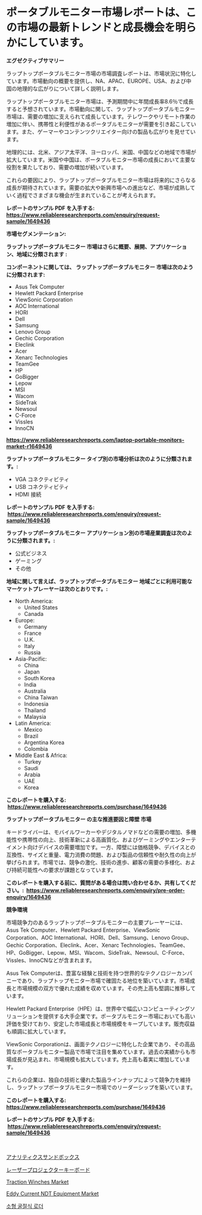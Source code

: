 <p><h1>ポータブルモニター市場レポートは、この市場の最新トレンドと成長機会を明らかにしています。</h1></p><p><strong>エグゼクティブサマリー</strong></p>
<p><p>ラップトップポータブルモニター市場の市場調査レポートは、市場状況に特化しています。市場動向の概要を提供し、NA、APAC、EUROPE、USA、および中国の地理的な広がりについて詳しく説明します。</p><p>ラップトップポータブルモニター市場は、予測期間中に年間成長率8.6％で成長すると予想されています。市場動向に関して、ラップトップポータブルモニター市場は、需要の増加に支えられて成長しています。テレワークやリモート作業の増加に伴い、携帯性と利便性があるポータブルモニターが需要を引き起こしています。また、ゲーマーやコンテンツクリエイター向けの製品も広がりを見せています。</p><p>地理的には、北米、アジア太平洋、ヨーロッパ、米国、中国などの地域で市場が拡大しています。米国や中国は、ポータブルモニター市場の成長において主要な役割を果たしており、需要の増加が続いています。</p><p>これらの要因により、ラップトップポータブルモニター市場は将来的にさらなる成長が期待されています。需要の拡大や新興市場への進出など、市場が成熟していく過程でさまざまな機会が生まれていることが考えられます。</p></p>
<p><strong>レポートのサンプル PDF を入手する: <a href="https://www.reliableresearchreports.com/enquiry/request-sample/1649436">https://www.reliableresearchreports.com/enquiry/request-sample/1649436</a></strong></p>
<p><strong>市場セグメンテーション:</strong></p>
<p><strong> ラップトップポータブルモニター 市場はさらに概要、展開、アプリケーション、地域に分類されます :</strong></p>
<p><strong>コンポーネントに関しては、 ラップトップポータブルモニター 市場は次のように分類されます: &nbsp;</strong></p>
<p><ul><li>Asus Tek Computer</li><li>Hewlett Packard Enterprise</li><li>ViewSonic Corporation</li><li>AOC International</li><li>HORI</li><li>Dell</li><li>Samsung</li><li>Lenovo Group</li><li>Gechic Corporation</li><li>Eleclink</li><li>Acer</li><li>Xenarc Technologies</li><li>TeamGee</li><li>HP</li><li>GoBigger</li><li>Lepow</li><li>MSI</li><li>Wacom</li><li>SideTrak</li><li>Newsoul</li><li>C-Force</li><li>Vissles</li><li>InnoCN</li></ul></p>
<p><strong><a href="https://www.reliableresearchreports.com/laptop-portable-monitors-market-r1649436">https://www.reliableresearchreports.com/laptop-portable-monitors-market-r1649436</a></strong></p>
<p><strong> ラップトップポータブルモニター タイプ別の市場分析は次のように分類されます。:</strong></p>
<p><ul><li>VGA コネクティビティ</li><li>USB コネクティビティ</li><li>HDMI 接続</li></ul></p>
<p><strong>レポートのサンプル PDF を入手する: &nbsp;<a href="https://www.reliableresearchreports.com/enquiry/request-sample/1649436">https://www.reliableresearchreports.com/enquiry/request-sample/1649436</a></strong></p>
<p><strong> ラップトップポータブルモニター アプリケーション別の市場産業調査は次のように分類されます。:</strong></p>
<p><ul><li>公式ビジネス</li><li>ゲーミング</li><li>その他</li></ul></p>
<p><strong>地域に関して言えば、ラップトップポータブルモニター 地域ごとに利用可能なマーケットプレーヤーは次のとおりです。:</strong></p>
<p><ul>
    <li>
        North America:
        <ul>
            <li>United States</li>
            <li>Canada</li>
        </ul>
    </li>
    <li>
        Europe:
        <ul>
            <li>Germany</li>
            <li>France</li>
            <li>U.K.</li>
            <li>Italy</li>
            <li>Russia</li>
        </ul>
    </li>
    <li>
        Asia-Pacific:
        <ul>
            <li>China</li>
            <li>Japan</li>
            <li>South Korea</li>
            <li>India</li>
            <li>Australia</li>
            <li>China Taiwan</li>
            <li>Indonesia</li>
            <li>Thailand</li>
            <li>Malaysia</li>
        </ul>
    </li>
    <li>
        Latin America:
        <ul>
            <li>Mexico</li>
            <li>Brazil</li>
            <li>Argentina Korea</li>
            <li>Colombia</li>
        </ul>
    </li>
    <li>
        Middle East & Africa:
        <ul>
            <li>Turkey</li>
            <li>Saudi</li>
            <li>Arabia</li>
            <li>UAE</li>
            <li>Korea</li>
        </ul>
    </li>
    </ul></p>
<p><strong>このレポートを購入する: &nbsp;<a href="https://www.reliableresearchreports.com/purchase/1649436">https://www.reliableresearchreports.com/purchase/1649436</a></strong></p>
<p><strong>ラップトップポータブルモニター の主な推進要因と障壁 市場</strong></p>
<p><p>キードライバーは、モバイルワーカーやデジタルノマドなどの需要の増加、多機能性や携帯性の向上、技術革新による高画質化、およびゲーミングやエンターテイメント向けデバイスの需要増加です。一方、障壁には価格競争、デバイスとの互換性、サイズと重量、電力消費の問題、および製品の信頼性や耐久性の向上が挙げられます。市場では、競争の激化、技術の進歩、顧客の需要の多様化、および持続可能性への要求が課題となっています。</p></p>
<p><strong>このレポートを購入する前に、質問がある場合は問い合わせるか、共有してください。:&nbsp; <a href="https://www.reliableresearchreports.com/enquiry/pre-order-enquiry/1649436">https://www.reliableresearchreports.com/enquiry/pre-order-enquiry/1649436</a></strong></p>
<p><strong>競争環境</strong></p>
<p><p>市場競争力のあるラップトップポータブルモニターの主要プレーヤーには、Asus Tek Computer、Hewlett Packard Enterprise、ViewSonic Corporation、AOC International、HORI、Dell、Samsung、Lenovo Group、Gechic Corporation、Eleclink、Acer、Xenarc Technologies、TeamGee、HP、GoBigger、Lepow、MSI、Wacom、SideTrak、Newsoul、C-Force、Vissles、InnoCNなどが含まれます。</p><p>Asus Tek Computerは、豊富な経験と技術を持つ世界的なテクノロジーカンパニーであり、ラップトップモニター市場で確固たる地位を築いています。市場成長と市場規模の双方で優れた成績を収めています。その売上高も堅調に推移しています。</p><p>Hewlett Packard Enterprise（HPE）は、世界中で幅広いコンピューティングソリューションを提供する大手企業です。ポータブルモニター市場においても高い評価を受けており、安定した市場成長と市場規模をキープしています。販売収益も順調に拡大しています。</p><p>ViewSonic Corporationは、画面テクノロジーに特化した企業であり、その高品質なポータブルモニター製品で市場で注目を集めています。過去の実績からも市場成長が見込まれ、市場規模も拡大しています。売上高も着実に増加しています。</p><p>これらの企業は、独自の技術と優れた製品ラインナップによって競争力を維持し、ラップトップポータブルモニター市場でのリーダーシップを築いています。</p></p>
<p><strong>このレポートを購入する: &nbsp; <a href="https://www.reliableresearchreports.com/purchase/1649436">https://www.reliableresearchreports.com/purchase/1649436</a></strong></p>
<p><strong>レポートのサンプル PDF を入手する: &nbsp;<a href="https://www.reliableresearchreports.com/enquiry/request-sample/1649436">https://www.reliableresearchreports.com/enquiry/request-sample/1649436</a></strong><strong></strong></p>
<p>&nbsp;</p>
<p><p><a href="https://medium.com/@joanne.scott9078/%E3%82%A2%E3%83%8A%E3%83%AA%E3%83%86%E3%82%A3%E3%82%AF%E3%82%B9%E3%82%B5%E3%83%B3%E3%83%89%E3%83%9C%E3%83%83%E3%82%AF%E3%82%B9%E5%B8%82%E5%A0%B4%E8%A6%8F%E6%A8%A1%E3%81%AF-%E3%82%B0%E3%83%AD%E3%83%BC%E3%83%90%E3%83%AB%E7%94%A3%E6%A5%AD%E3%81%AB%E3%81%8A%E3%81%91%E3%82%8B%E6%9C%80%E9%81%A9%E3%81%AA%E3%83%9E%E3%83%BC%E3%82%B1%E3%83%86%E3%82%A3%E3%83%B3%E3%82%B0%E3%83%81%E3%83%A3%E3%83%B3%E3%83%8D%E3%83%AB%E3%82%92%E6%98%8E%E3%82%89%E3%81%8B%E3%81%AB%E3%81%97%E3%81%BE%E3%81%99-29b42b4ef4a6">アナリティクスサンドボックス</a></p><p><a href="https://github.com/LeanneBruen2023/Market-Research-Report-List-1/blob/main/598291328577.md">レーザープロジェクターキーボード</a></p><p><a href="https://view.publitas.com/reportprime-1/traction-winches-market-the-key-to-successful-business-strategy-forecast-till-2031/">Traction Winches Market</a></p><p><a href="https://github.com/bmorecock/Market-Research-Report-List-2/blob/main/eddy-current-ndt-equipment-market.md">Eddy Current NDT Equipment Market</a></p><p><a href="https://medium.com/@simeonbode1/2024%EB%85%84%EB%B6%80%ED%84%B0-2031%EB%85%84%EA%B9%8C%EC%A7%80-%EC%9E%91%EC%9D%80-%EA%B4%80%EC%A0%88-%EB%A1%9C%EB%8D%94-%EC%8B%9C%EC%9E%A5-%EC%A0%90%EC%9C%A0%EC%9C%A8-%EC%A7%84%ED%99%94-%EB%B0%8F-%EC%8B%9C%EC%9E%A5-%EC%84%B1%EC%9E%A5-%ED%8A%B8%EB%A0%8C%EB%93%9C-45a42e83a42e">소형 굴절식 로더</a></p></p>